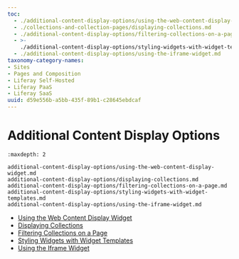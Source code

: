 ```yaml
---
toc:
  - ./additional-content-display-options/using-the-web-content-display-widget.md
  - ./collections-and-collection-pages/displaying-collections.md
  - ./additional-content-display-options/filtering-collections-on-a-page.md
  - >-
    ./additional-content-display-options/styling-widgets-with-widget-templates.md
  - ./additional-content-display-options/using-the-iframe-widget.md
taxonomy-category-names:
- Sites
- Pages and Composition
- Liferay Self-Hosted
- Liferay PaaS
- Liferay SaaS
uuid: d59e556b-a5bb-435f-89b1-c28645ebdcaf
---
```

# Additional Content Display Options

```{toctree}
:maxdepth: 2

additional-content-display-options/using-the-web-content-display-widget.md
additional-content-display-options/displaying-collections.md
additional-content-display-options/filtering-collections-on-a-page.md
additional-content-display-options/styling-widgets-with-widget-templates.md
additional-content-display-options/using-the-iframe-widget.md
```

* [Using the Web Content Display Widget](./additional-content-display-options/using-the-web-content-display-widget.md)
* [Displaying Collections](./collections-and-collection-pages/displaying-collections.md)
* [Filtering Collections on a Page](./additional-content-display-options/filtering-collections-on-a-page.md)
* [Styling Widgets with Widget Templates](./additional-content-display-options/styling-widgets-with-widget-templates.md)
* [Using the Iframe Widget](./additional-content-display-options/using-the-iframe-widget.md)
